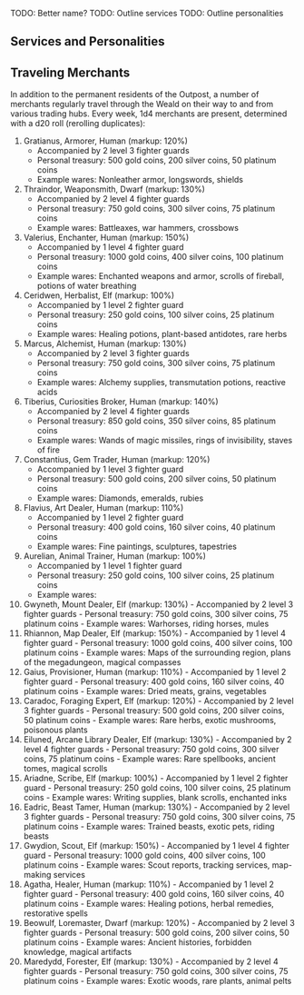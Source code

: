 

TODO: Better name?
TODO: Outline services
TODO: Outline personalities

## Services and Personalities

## Traveling Merchants

In addition to the permanent residents of the Outpost, a number of merchants regularly travel through the Weald on their way to and from various trading hubs. Every week, 1d4 merchants are present, determined with a d20 roll (rerolling duplicates):

1.  Gratianus, Armorer, Human (markup: 120%)
    -   Accompanied by 2 level 3 fighter guards
    -   Personal treasury: 500 gold coins, 200 silver coins, 50 platinum coins
    -   Example wares: Nonleather armor, longswords, shields
2. Thraindor, Weaponsmith, Dwarf (markup: 130%)
    -   Accompanied by 2 level 4 fighter guards
    -   Personal treasury: 750 gold coins, 300 silver coins, 75 platinum coins
    -   Example wares: Battleaxes, war hammers, crossbows
3.  Valerius, Enchanter, Human (markup: 150%)
    -   Accompanied by 1 level 4 fighter guard
    -   Personal treasury: 1000 gold coins, 400 silver coins, 100 platinum coins
    -   Example wares: Enchanted weapons and armor, scrolls of fireball, potions of water breathing
4.  Ceridwen, Herbalist, Elf (markup: 100%)
    -   Accompanied by 1 level 2 fighter guard
    -   Personal treasury: 250 gold coins, 100 silver coins, 25 platinum coins
    -   Example wares: Healing potions, plant-based antidotes, rare herbs
5.  Marcus, Alchemist, Human (markup: 130%)
    -   Accompanied by 2 level 3 fighter guards
    -   Personal treasury: 750 gold coins, 300 silver coins, 75 platinum coins
    -   Example wares: Alchemy supplies, transmutation potions, reactive acids
6.  Tiberius, Curiosities Broker, Human (markup: 140%)
    -   Accompanied by 2 level 4 fighter guards
    -   Personal treasury: 850 gold coins, 350 silver coins, 85 platinum coins
    -   Example wares: Wands of magic missiles, rings of invisibility, staves of fire
7.  Constantius, Gem Trader, Human (markup: 120%)
    -   Accompanied by 1 level 3 fighter guard
    -   Personal treasury: 500 gold coins, 200 silver coins, 50 platinum coins
    -   Example wares: Diamonds, emeralds, rubies
8.  Flavius, Art Dealer, Human (markup: 110%)
    -   Accompanied by 1 level 2 fighter guard
    -   Personal treasury: 400 gold coins, 160 silver coins, 40 platinum coins
    -   Example wares: Fine paintings, sculptures, tapestries
9.  Aurelian, Animal Trainer, Human (markup: 100%)
    -   Accompanied by 1 level 1 fighter guard
    -   Personal treasury: 250 gold coins, 100 silver coins, 25 platinum coins
    -   Example wares:
10.  Gwyneth, Mount Dealer, Elf (markup: 130%)
    -   Accompanied by 2 level 3 fighter guards
    -   Personal treasury: 750 gold coins, 300 silver coins, 75 platinum coins
    -   Example wares: Warhorses, riding horses, mules
11.  Rhiannon, Map Dealer, Elf (markup: 150%)
    -   Accompanied by 1 level 4 fighter guard
    -   Personal treasury: 1000 gold coins, 400 silver coins, 100 platinum coins
    -   Example wares: Maps of the surrounding region, plans of the megadungeon, magical compasses
12.  Gaius, Provisioner, Human (markup: 110%)
    -   Accompanied by 1 level 2 fighter guard
    -   Personal treasury: 400 gold coins, 160 silver coins, 40 platinum coins
    -   Example wares: Dried meats, grains, vegetables
13.  Caradoc, Foraging Expert, Elf (markup: 120%)
    -   Accompanied by 2 level 3 fighter guards
    -   Personal treasury: 500 gold coins, 200 silver coins, 50 platinum coins
    -   Example wares: Rare herbs, exotic mushrooms, poisonous plants
14.  Eiluned, Arcane Library Dealer, Elf (markup: 130%)
    -   Accompanied by 2 level 4 fighter guards
    -   Personal treasury: 750 gold coins, 300 silver coins, 75 platinum coins
    -   Example wares: Rare spellbooks, ancient tomes, magical scrolls
15.  Ariadne, Scribe, Elf (markup: 100%)
    -   Accompanied by 1 level 2 fighter guard
    -   Personal treasury: 250 gold coins, 100 silver coins, 25 platinum coins
    -   Example wares: Writing supplies, blank scrolls, enchanted inks
16.  Eadric, Beast Tamer, Human (markup: 130%)
    -   Accompanied by 2 level 3 fighter guards
    -   Personal treasury: 750 gold coins, 300 silver coins, 75 platinum coins
    -   Example wares: Trained beasts, exotic pets, riding beasts
17.  Gwydion, Scout, Elf (markup: 150%)
    -   Accompanied by 1 level 4 fighter guard
    -   Personal treasury: 1000 gold coins, 400 silver coins, 100 platinum coins
    -   Example wares: Scout reports, tracking services, map-making services
18.  Agatha, Healer, Human (markup: 110%)
    -   Accompanied by 1 level 2 fighter guard
    -   Personal treasury: 400 gold coins, 160 silver coins, 40 platinum coins
    -   Example wares: Healing potions, herbal remedies, restorative spells
19.  Beowulf, Loremaster, Dwarf (markup: 120%)
    -   Accompanied by 2 level 3 fighter guards
    -   Personal treasury: 500 gold coins, 200 silver coins, 50 platinum coins
    -   Example wares: Ancient histories, forbidden knowledge, magical artifacts
20.  Maredydd, Forester, Elf (markup: 130%)
    -   Accompanied by 2 level 4 fighter guards
    -   Personal treasury: 750 gold coins, 300 silver coins, 75 platinum coins
    -   Example wares: Exotic woods, rare plants, animal pelts